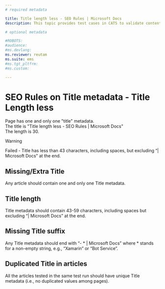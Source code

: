 ```yaml
---
# required metadata

title: Title length less - SEO Rules | Microsoft Docs
description: This topic provides test cases in CATS to validate content with SEO rules - Title Length less

# optional metadata

#ROBOTS:
#audience:
#ms.devlang:
ms.reviewer: reutam
ms.suite: ems
#ms.tgt_pltfrm:
#ms.custom:

---
```


# SEO Rules on Title metadata - Title Length less

Page has one and only one "title" metadata.  
The title is "Title length less - SEO Rules | Microsoft Docs"  
The length is 30.  

> [!WARNING] 
> Failed - Title has less than 43 characters, including spaces, but excluding “| Microsoft Docs” at the end.

## Missing/Extra Title
Any article should contain one and only one Title metadata.
## Title length
Title metadata should contain 43-59 characters, including spaces but excluding “| Microsoft Docs” at the end.
## Missing Title suffix
Any Title metadata should end with “- * | Microsoft Docs” where * stands for a non-empty string, e.g., “Xamarin” or “Bot Service”.
## Duplicated Title in articles
All the articles tested in the same test run should have unique Title metadata (i.e., no duplicated values among pages).
